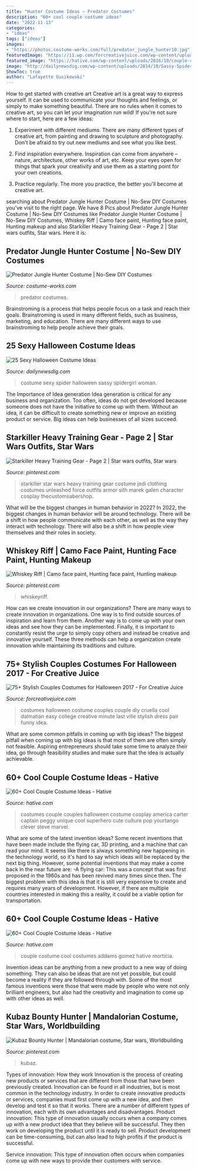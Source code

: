 ```yaml
---
title: "Hunter Costume Ideas ~ Predator Costumes"
description: "60+ cool couple costume ideas"
date: "2022-11-13"
categories:
- "ideas"
tags: ["ideas"]
images:
- "https://photos.costume-works.com/full/predator_jungle_hunter10.jpg"
featuredImage: "https://i1.wp.com/forcreativejuice.com/wp-content/uploads/2017/09/72-couple-costume-ideas-for-halloween.jpg?fit=600%2C829&amp;ssl=1"
featured_image: "https://hative.com/wp-content/uploads/2016/10/couple-costumes/13-couple-costume-ideas-1.jpg"
image: "http://dailynewsdig.com/wp-content/uploads/2014/10/Sassy-Spider-Girl-Costume.jpg"
ShowToc: true
author: "Lafayette Gusikowski"
---
```



How to get started with creative art
Creative art is a great way to express yourself. It can be used to communicate your thoughts and feelings, or simply to make something beautiful. There are no rules when it comes to creative art, so you can let your imagination run wild! If you're not sure where to start, here are a few ideas:
1. Experiment with different mediums. There are many different types of creative art, from painting and drawing to sculpture and photography. Don't be afraid to try out new mediums and see what you like best.

2. Find inspiration everywhere. Inspiration can come from anywhere – nature, architecture, other works of art, etc. Keep your eyes open for things that spark your creativity and use them as a starting point for your own creations.

3. Practice regularly. The more you practice, the better you'll become at creative art.

	

		
searching about Predator Jungle Hunter Costume | No-Sew DIY Costumes you've visit to the right page. We have 8 Pics about Predator Jungle Hunter Costume | No-Sew DIY Costumes like Predator Jungle Hunter Costume | No-Sew DIY Costumes, Whiskey Riff | Camo face paint, Hunting face paint, Hunting makeup and also Starkiller Heavy Training Gear - Page 2 | Star wars outfits, Star wars. Here it is:
		
    
## Predator Jungle Hunter Costume | No-Sew DIY Costumes

<img loading=lazy src="https://photos.costume-works.com/full/predator_jungle_hunter10.jpg" onerror="this.onerror=null;this.src='https://tse4.mm.bing.net/th?id=OIP.4uj3fwR0EgvHy4b-06l8iQHaNK&amp;pid=15.1';" alt="Predator Jungle Hunter Costume | No-Sew DIY Costumes">

_Source: costume-works.com_

>predator costumes. 

	

Brainstroming is a process that helps people focus on a task and reach their goals. Brainstroming is used in many different fields, such as business, marketing, and education. There are many different ways to use brainstroming to help people achieve their goals.

    
## 25 Sexy Halloween Costume Ideas

<img loading=lazy src="http://dailynewsdig.com/wp-content/uploads/2014/10/Sassy-Spider-Girl-Costume.jpg" onerror="this.onerror=null;this.src='https://tse1.mm.bing.net/th?id=OIP.szdjN52oVlBHyxMGET3AbAHaNV&amp;pid=15.1';" alt="25 Sexy Halloween Costume Ideas">

_Source: dailynewsdig.com_

>costume sexy spider halloween sassy spidergirl woman. 

	

The Importance of Idea generation
Idea generation is critical for any business and organization. Too often, ideas do not get developed because someone does not have the initiative to come up with them. Without an idea, it can be difficult to create something new or improve an existing product or service. Big ideas can help businesses of all sizes succeed.

    
## Starkiller Heavy Training Gear - Page 2 | Star Wars Outfits, Star Wars

<img loading=lazy src="https://i.pinimg.com/originals/e7/59/b2/e759b21819f319b035d0ad55b35b6c8e.jpg" onerror="this.onerror=null;this.src='https://tse1.mm.bing.net/th?id=OIP.H1Mw-e8Zs6lSOVwT0c_bAQHaOV&amp;pid=15.1';" alt="Starkiller Heavy Training Gear - Page 2 | Star wars outfits, Star wars">

_Source: pinterest.com_

>starkiller star wars heavy training gear costume jedi clothing costumes unleashed force outfits armor sith marek galen character cosplay thecustomsabershop. 

	

What will be the biggest changes in human behavior in 2022?
In 2022, the biggest changes in human behavior will be around technology. There will be a shift in how people communicate with each other, as well as the way they interact with technology. There will also be a shift in how people view themselves and their roles in society.

    
## Whiskey Riff | Camo Face Paint, Hunting Face Paint, Hunting Makeup

<img loading=lazy src="https://i.pinimg.com/736x/a0/c7/15/a0c71572ae86d63ba2462f1dcd59ea76--hunting-stuff-deer-hunting.jpg" onerror="this.onerror=null;this.src='https://tse1.mm.bing.net/th?id=OIP.AXsU4EU4xD3KlvzV5R0OmwHaHa&amp;pid=15.1';" alt="Whiskey Riff | Camo face paint, Hunting face paint, Hunting makeup">

_Source: pinterest.com_

>whiskeyriff. 

	

How can we create innovation in our organizations?
There are many ways to create innovation in organizations. One way is to find outside sources of inspiration and learn from them. Another way is to come up with your own ideas and see how they can be implemented. Finally, it is important to constantly resist the urge to simply copy others and instead be creative and innovative yourself. These three methods can help a organization create innovation while maintaining its traditions and culture.

    
## 75+ Stylish Couples Costumes For Halloween 2017 - For Creative Juice

<img loading=lazy src="https://i1.wp.com/forcreativejuice.com/wp-content/uploads/2017/09/72-couple-costume-ideas-for-halloween.jpg?fit=600%2C829&amp;ssl=1" onerror="this.onerror=null;this.src='https://tse4.mm.bing.net/th?id=OIP.gNwP2VqXPqRCY0-rLcXxhwHaKO&amp;pid=15.1';" alt="75+ Stylish Couples Costumes for Halloween 2017 - For Creative Juice">

_Source: forcreativejuice.com_

>costumes halloween costume couples couple diy cruella cool dalmatian easy college creative minute last ville stylish dress pair funny idea. 

	

What are some common pitfalls in coming up with big ideas?
The biggest pitfall when coming up with big ideas is that most of them are often simply not feasible. Aspiring entrepreneurs should take some time to analyze their idea, go through feasibility studies and make sure that the idea is actually achievable.

    
## 60+ Cool Couple Costume Ideas - Hative

<img loading=lazy src="https://hative.com/wp-content/uploads/2016/10/couple-costumes/13-couple-costume-ideas-1.jpg" onerror="this.onerror=null;this.src='https://tse3.mm.bing.net/th?id=OIP.B39bwuYFe_t8JcF0K1MmYQHaLL&amp;pid=15.1';" alt="60+ Cool Couple Costume Ideas - Hative">

_Source: hative.com_

>costumes couple couples halloween costume cosplay america carter captain peggy unique cool superhero cute culture pop yourtango clever steve marvel. 

	

What are some of the latest invention ideas?
Some recent inventions that have been made include the flying car, 3D printing, and a machine that can read your mind. It seems like there is always something new happening in the technology world, so it's hard to say which ideas will be replaced by the next big thing. However, some potential inventions that may make a come back in the near future are: 
-A flying car: This was a concept that was first proposed in the 1960s and has been revived many times since then. The biggest problem with this idea is that it is still very expensive to create and requires many years of development. However, if there are multiple countries interested in making this a reality, it could be a viable option for transportation.

    
## 60+ Cool Couple Costume Ideas - Hative

<img loading=lazy src="https://hative.com/wp-content/uploads/2016/10/couple-costumes/15-couple-costume-ideas.jpg" onerror="this.onerror=null;this.src='https://tse4.mm.bing.net/th?id=OIP.C4qupiI7jn9f6cl0FyviQwHaMP&amp;pid=15.1';" alt="60+ Cool Couple Costume Ideas - Hative">

_Source: hative.com_

>couple costume cool costumes addams gomez hative morticia. 

	

Invention ideas can be anything from a new product to a new way of doing something. They can also be ideas that are not yet possible, but could become a reality if they are followed through with. Some of the most famous inventions were those that were made by people who were not only brilliant engineers, but also had the creativity and imagination to come up with other ideas as well.

    
## Kubaz Bounty Hunter | Mandalorian Costume, Star Wars, Worldbuilding

<img loading=lazy src="https://i.pinimg.com/736x/92/80/46/928046008a3b97d08addee6426c64ecd.jpg" onerror="this.onerror=null;this.src='https://tse2.mm.bing.net/th?id=OIP.lMRwXz20HvUT-WPYdQjkLgHaKf&amp;pid=15.1';" alt="Kubaz Bounty Hunter | Mandalorian costume, Star wars, Worldbuilding">

_Source: pinterest.com_

>kubaz. 

	

Types of innovation: How they work
Innovation is the process of creating new products or services that are different from those that have been previously created. Innovation can be found in all industries, but is most common in the technology industry. In order to create innovative products or services, companies must first come up with a new idea, and then develop and test it so that it works. There are a number of different types of innovation, each with its own advantages and disadvantages. 
Product innovation: This type of innovation usually occurs when a company comes up with a new product idea that they believe will be successful. They then work on developing the product until it is ready to sell. Product development can be time-consuming, but can also lead to high profits if the product is successful. 

Service innovation: This type of innovation often occurs when companies come up with new ways to provide their customers with service.


